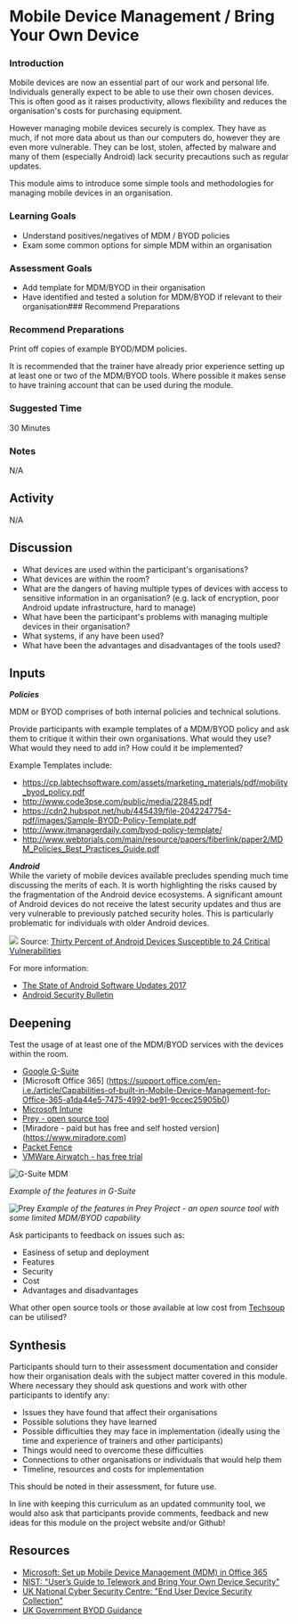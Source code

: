 # Mobile Device Management / Bring Your Own Device



### Introduction
Mobile devices are now an essential part of our work and personal life. Individuals generally expect to be able to use their own chosen devices. This is often good as it raises productivity, allows flexibility and reduces the organisation's costs for purchasing equipment.

However managing mobile devices securely is complex. They have as much, if not more data about us than our computers do, however they are even more vulnerable. They can be lost, stolen, affected by malware and many of them (especially Android) lack security precautions such as regular updates. 

This module aims to introduce some simple tools and methodologies for managing mobile devices in an organisation. 

### Learning Goals
* Understand positives/negatives of MDM / BYOD policies
* Exam some common options for simple MDM within an organisation

### Assessment Goals
* Add template for MDM/BYOD in their organisation
* Have identified and tested a solution for MDM/BYOD if relevant to their organisation### Recommend Preparations

### Recommend Preparations  
Print off copies of example BYOD/MDM policies.

It is recommended that the trainer have already prior experience setting up at least one or two of the MDM/BYOD tools. Where possible it makes sense to have training account that can be used during the module.

### Suggested Time

30 Minutes

### Notes
N/A

## Activity    
N/A

## Discussion  
* What devices are used within the participant's organisations?
* What devices are within the room?
* What are the dangers of having multiple types of devices with access to sensitive information in an organisation? (e.g. lack of encryption, poor Android update infrastructure, hard to manage)
* What have been the participant's problems with managing multiple devices in their organisation?
* What systems, if any have been used?
* What have been the advantages and disadvantages of the tools used?

## Inputs  
***Policies***

MDM or BYOD comprises of both internal policies and technical solutions.

Provide participants with example templates of a MDM/BYOD policy and ask them to critique it within their own organisations. What would they use? What would they need to add in? How could it be implemented?

Example Templates include:

* https://cp.labtechsoftware.com/assets/marketing_materials/pdf/mobility_byod_policy.pdf
* http://www.code3pse.com/public/media/22845.pdf
* https://cdn2.hubspot.net/hub/445439/file-2042247754-pdf/images/Sample-BYOD-Policy-Template.pdf
* http://www.itmanagerdaily.com/byod-policy-template/
* http://www.webtorials.com/main/resource/papers/fiberlink/paper2/MDM_Policies_Best_Practices_Guide.pdf

***Android***   
While the variety of mobile devices available precludes spending much time discussing the merits of each. It is worth highlighting the risks caused by the fragmentation of the Android device ecosystems. A significant amount of Android devices do not receive the latest security updates and thus are very vulnerable to previously patched security holes. This is particularly problematic for individuals with older Android devices.

![](img/byod/androidpatches.png)
Source: [Thirty Percent of Android Devices Susceptible to 24 Critical Vulnerabilities](https://duo.com/blog/thirty-percent-of-android-devices-susceptible-to-24-critical-vulnerabilities)

For more information:

* [The State of Android Software Updates 2017](https://www.miradore.com/blog/the-state-of-android-software-updates-2017/)
* [Android Security Bulletin](https://source.android.com/security/bulletin/)

## Deepening   

Test the usage of at least one of the MDM/BYOD services with the devices within the room.

* [Google G-Suite](https://www.google.com/non-profits/)
* [Microsoft Office 365] (https://support.office.com/en-i.e./article/Capabilities-of-built-in-Mobile-Device-Management-for-Office-365-a1da44e5-7475-4992-be91-9ccec25905b0)
* [Microsoft Intune](https://www.microsoft.com/en-ie/cloud-platform/microsoft-intune)
* [Prey - open source tool](https://www.preyproject.com)
* [Miradore - paid but has free and self hosted version] (https://www.miradore.com)
* [Packet Fence](https://packetfence.org)
* [VMWare Airwatch - has free trial](https://www.air-watch.com)

![G-Suite MDM](img/byod/gsuitebyod.jpg) 

*Example of the features in G-Suite*

![Prey](img/byod/prey.png)
*Example of the features in Prey Project - an open source tool with some limited MDM/BYOD capability*

Ask participants to feedback on issues such as:

* Easiness of setup and deployment
* Features
* Security 
* Cost
* Advantages and disadvantages

What other open source tools or those available at low cost from [Techsoup](http://www.techsoup.org) can be utilised?

## Synthesis   
Participants should turn to their assessment documentation and consider how their organisation deals with the subject matter covered in this module. Where necessary they should ask questions and work with other participants to identify any:
 
* Issues they have found that affect their organisations
* Possible solutions they have learned
* Possible difficulties they may face in implementation (ideally using the time and experience of trainers and other participants)
* Things would need to overcome these difficulties
* Connections to other organisations or individuals that would help them
* Timeline, resources and costs for implementation

This should be noted in their assessment, for future use. 

In line with keeping this curriculum as an updated community tool, we would also ask that participants provide comments, feedback and new ideas for this module on the project website and/or Github!

## Resources
* [Microsoft: Set up Mobile Device Management (MDM) in Office 365](https://support.office.com/en-ie/article/Set-up-Mobile-Device-Management-MDM-in-Office-365-dd892318-bc44-4eb1-af00-9db5430be3cd)
* [NIST: "User’s Guide to Telework and Bring Your Own Device Security"](http://nvlpubs.nist.gov/nistpubs/SpecialPublications/NIST.SP.800-114r1.pdf)
* [UK National Cyber Security Centre: "End User Device Security Collection"](https://www.ncsc.gov.uk/guidance/end-user-device-security)
* [UK Government BYOD Guidance](https://www.gov.uk/government/publications/byod-guidance-executive-summary/byod-guidance-executive-summary)
